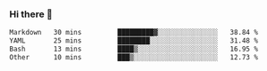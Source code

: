 ### Hi there 👋

<!--
**urzz/urzz** is a ✨ _special_ ✨ repository because its `README.md` (this file) appears on your GitHub profile.

Here are some ideas to get you started:

- 🔭 I’m currently working on ...
- 🌱 I’m currently learning ...
- 👯 I’m looking to collaborate on ...
- 🤔 I’m looking for help with ...
- 💬 Ask me about ...
- 📫 How to reach me: ...
- 😄 Pronouns: ...
- ⚡ Fun fact: ...
-->

<!--START_SECTION:waka-->

```txt
Markdown   30 mins         █████████▓░░░░░░░░░░░░░░░   38.84 %
YAML       25 mins         ████████░░░░░░░░░░░░░░░░░   31.48 %
Bash       13 mins         ████▒░░░░░░░░░░░░░░░░░░░░   16.95 %
Other      10 mins         ███▒░░░░░░░░░░░░░░░░░░░░░   12.73 %
```

<!--END_SECTION:waka-->
